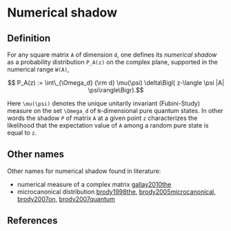 # Numerical shadow


## Definition

For any square matrix ``A`` of dimension ``d``, one defines its
*numerical shadow* as a probability distribution ``P_A(z)`` on the
complex plane, supported in the numerical range ``W(A)``, 
```math
 P_A(z) :=
\int\_{\Omega_d} {\rm d} \mu(\psi) \delta\Bigl( z-\langle
\psi |A| \psi\rangle\Bigr).
```
Here ``\mu(\psi)`` denotes the
unique unitarily invariant (Fubini-Study) measure on the set
``\Omega_d`` of ``N``-dimensional pure quantum states. In other words
the shadow ``P`` of matrix ``A`` at a given point ``z`` characterizes
the likelihood that the expectation value of ``A`` among a random pure
state is equal to ``z``.

## Other names

Other names for numerical shadow found in literature:

* numerical measure of a complex matrix [gallay2010the](@cite)
* microcanonical distribution [brody1998the](@cite),
  [brody2005microcanonical](@cite), [brody2007on](@cite),
  [brody2007quantum](@cite)

## References

